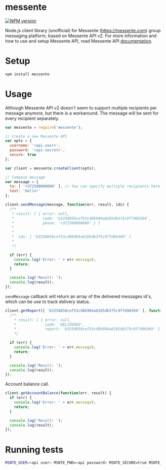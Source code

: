 messente
========
[![NPM version](https://badge.fury.io/js/messente.png)](http://badge.fury.io/js/messente)

Node.js client library (unofficial) for Messente (https://messente.com) group messaging platform, based on Messente API v2.
For more information and how to use and setup Messente API, read Messente API [documentation](https://messente.com/pages/api).

Setup
========
```bash 
npm install messente
```

Usage
========

Although Messente API v2 doesn't seem to support multiple recipients per message anymore, but there is a workaround. The message
will be sent for every recipient separately.

```javascript
var messente = require('messente');

// Create a new Messente API
var opts = {
  username: '<api-user>',
  password: '<api-secret>',
  secure: true
};

var client = messente.createClient(opts);

// Compose message
var message = {
  to: [ '+372500000000' ], // You can specify multiple recipients here
  text: 'Hello!'
};

client.sendMessage(message, function(err, result, ids) {
  /**
   * result: [ { error: null,
   *             code: 'b3258850cef53cd8b904a8185d6375c9f7d96369',
   *             phone: '+372500000000' } ]
   *
   *
   *  ids: [ 'b3258850cef53cd8b904a8185d6375c9f7d96369' ]
   *
   */

  if (err) {
    console.log('Error: ' + err.message);
    return;
  }

  console.log('Result: ');
  console.log(result);
});
```

`sendMessage` callback will return an array of the delivered messages id's, which can be use to track delivery status.

```javascript
client.getReport([ 'b3258850cef53cd8b904a8185d6375c9f7d96369' ], function(err, result) {
  /**
    * result: [ { error: null,
    *             code: 'DELIVERED',
    *             report: 'b3258850cef53cd8b904a8185d6375c9f7d96369' } ]
    */

  if (err) {
    console.log('Error: ' + err.message);
    return;
  }

  console.log('Result: ');
  console.log(result);
});
```

Account balance call.

```javascript
client.getAccountBalance(function(err, result) {
  if (err) {
    console.log('Error: ' + err.message);
    return;
  }

  console.log('Result: ');
  console.log(result);
});
```

Running tests
========
```bash 
MSNTE_USER=<api user> MSNTE_PWD=<api password> MSNTE_SECURE=true MSNTE_NUMBERS="<comma separated list of numbers>" npm test
```
